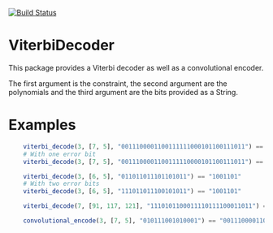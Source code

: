 [![Build Status](https://travis-ci.org/JuliaGNSS/ViterbiDecoder.jl.svg?branch=main)](https://travis-ci.org/JuliaGNSS/ViterbiDecoder.jl)

# ViterbiDecoder

This package provides a Viterbi decoder as well as a convolutional encoder.

The first argument is the constraint, the second argument are the polynomials and the third
argument are the bits provided as a String.

# Examples

```julia
    viterbi_decode(3, [7, 5], "0011100001100111111000101100111011") == "010111001010001"
    # With one error bit
    viterbi_decode(3, [7, 5], "0011100001100111110000101100111011") == "010111001010001"

    viterbi_decode(3, [6, 5], "011011011101101011") == "1001101"
    # With two error bits
    viterbi_decode(3, [6, 5], "111011011100101011") == "1001101"

    viterbi_decode(7, [91, 117, 121], "1110101100011110111100011011") == "10110111"

    convolutional_encode(3, [7, 5], "010111001010001") == "0011100001100111111000101100111011"
```